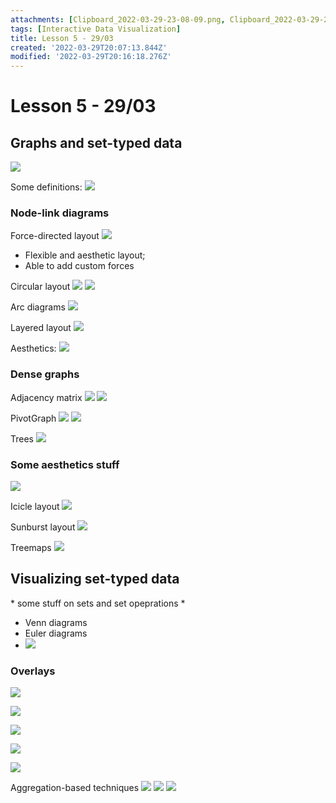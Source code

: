 ```yaml
---
attachments: [Clipboard_2022-03-29-23-08-09.png, Clipboard_2022-03-29-23-08-23.png, Clipboard_2022-03-29-23-08-56.png, Clipboard_2022-03-29-23-09-33.png, Clipboard_2022-03-29-23-09-47.png, Clipboard_2022-03-29-23-10-01.png, Clipboard_2022-03-29-23-10-19.png, Clipboard_2022-03-29-23-10-39.png, Clipboard_2022-03-29-23-11-30.png, Clipboard_2022-03-29-23-11-38.png, Clipboard_2022-03-29-23-12-01.png, Clipboard_2022-03-29-23-12-11.png, Clipboard_2022-03-29-23-12-23.png, Clipboard_2022-03-29-23-12-57.png, Clipboard_2022-03-29-23-13-21.png, Clipboard_2022-03-29-23-13-29.png, Clipboard_2022-03-29-23-13-42.png, Clipboard_2022-03-29-23-14-46.png, Clipboard_2022-03-29-23-15-04.png, Clipboard_2022-03-29-23-15-11.png, Clipboard_2022-03-29-23-15-19.png, Clipboard_2022-03-29-23-15-25.png, Clipboard_2022-03-29-23-15-36.png, Clipboard_2022-03-29-23-15-50.png, Clipboard_2022-03-29-23-16-00.png, Clipboard_2022-03-29-23-16-08.png]
tags: [Interactive Data Visualization]
title: Lesson 5 - 29/03
created: '2022-03-29T20:07:13.844Z'
modified: '2022-03-29T20:16:18.276Z'
---
```


# Lesson 5 - 29/03

## Graphs and set-typed data

![](@attachment/Clipboard_2022-03-29-23-08-09.png)

Some definitions:
![](@attachment/Clipboard_2022-03-29-23-08-23.png)

### Node-link diagrams

Force-directed layout
![](@attachment/Clipboard_2022-03-29-23-08-56.png)
- Flexible and aesthetic layout;
- Able to add custom forces

Circular layout
![](@attachment/Clipboard_2022-03-29-23-09-33.png)
![](@attachment/Clipboard_2022-03-29-23-09-47.png)

Arc diagrams
![](@attachment/Clipboard_2022-03-29-23-10-01.png)

Layered layout
![](@attachment/Clipboard_2022-03-29-23-10-19.png)

Aesthetics:
![](@attachment/Clipboard_2022-03-29-23-10-39.png)

### Dense graphs

Adjacency matrix
![](@attachment/Clipboard_2022-03-29-23-11-30.png)
![](@attachment/Clipboard_2022-03-29-23-11-38.png)

PivotGraph
![](@attachment/Clipboard_2022-03-29-23-12-01.png)
![](@attachment/Clipboard_2022-03-29-23-12-11.png)

Trees
![](@attachment/Clipboard_2022-03-29-23-12-23.png)

### Some aesthetics stuff

![](@attachment/Clipboard_2022-03-29-23-12-57.png)

Icicle layout
![](@attachment/Clipboard_2022-03-29-23-13-21.png)

Sunburst layout
![](@attachment/Clipboard_2022-03-29-23-13-29.png)

Treemaps
![](@attachment/Clipboard_2022-03-29-23-13-42.png)

## Visualizing set-typed data

\* some stuff on sets and set opeprations *

- Venn diagrams
- Euler diagrams
- ![](@attachment/Clipboard_2022-03-29-23-14-46.png)

### Overlays

![](@attachment/Clipboard_2022-03-29-23-15-04.png)

![](@attachment/Clipboard_2022-03-29-23-15-11.png)

![](@attachment/Clipboard_2022-03-29-23-15-19.png)

![](@attachment/Clipboard_2022-03-29-23-15-25.png)

![](@attachment/Clipboard_2022-03-29-23-15-36.png)

Aggregation-based techniques
![](@attachment/Clipboard_2022-03-29-23-15-50.png)
![](@attachment/Clipboard_2022-03-29-23-16-00.png)
![](@attachment/Clipboard_2022-03-29-23-16-08.png)
